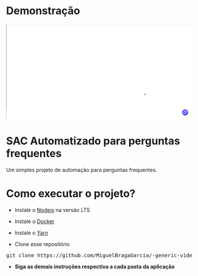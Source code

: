 # Demonstração
![web](./demonstration/web.gif)  

# SAC Automatizado para perguntas frequentes
Um simples projeto de automação para perguntas frequentes.

# Como executar o projeto?

- Instale o [Nodejs](https://nodejs.org/en/) na versão LTS
- Instale o [Docker](https://docs.docker.com/get-docker/)
- Instale o [Yarn](https://classic.yarnpkg.com/pt-BR/)

- Clone esse repositório
<pre>git clone https://github.com/MiguelBragaGarcia/-generic-video-sharing-platform.git</pre>

- **Siga as demais instruções respectiva a cada pasta da aplicação**


